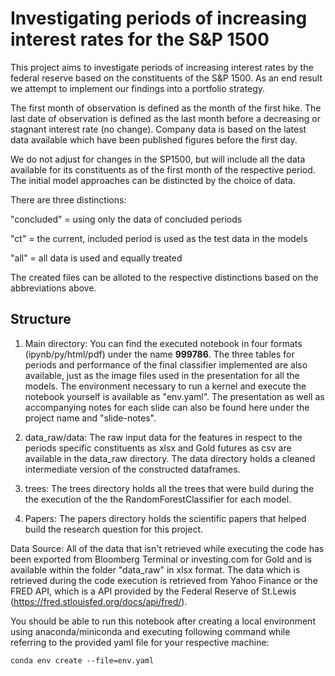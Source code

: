 # Investigating periods of increasing interest rates for the S&P 1500
This project aims to investigate periods of increasing interest rates by the federal reserve based on the constituents of the S&P 1500. As an end result we attempt to implement our findings into a portfolio strategy.

The first month of observation is defined as the month of the first hike. The last date of observation is defined as the last month before a decreasing or stagnant interest rate (no change). Company data is based on the latest data available which have been published figures before the first day.

We do not adjust for changes in the SP1500, but will include all the data available for its constituents as of the first month of the respective period. The initial model approaches can be distincted by the choice of data.

There are three distinctions:

"concluded" = using only the data of concluded periods

"ct" = the current, included period is used as the test data in the models

"all" = all data is used and equally treated

The created files can be alloted to the respective distinctions based on the abbreviations above.

## Structure
1. Main directory:
You can find the executed notebook in four formats (ipynb/py/html/pdf) under the name **999786**. The three tables for periods and performance of the final classifier implemented are also available, just as the image files used in the presentation for all the models. The environment necessary to run a kernel and execute the notebook yourself is available as "env.yaml". The presentation as well as accompanying notes for each slide can also be found here under the project name and "slide-notes".

2. data_raw/data:
The raw input data for the features in respect to the periods specific constituents as xlsx and Gold futures as csv are available in the data_raw directory. The data directory holds a cleaned intermediate version of the constructed dataframes.

3. trees:
The trees directory holds all the trees that were build during the the execution of the the RandomForestClassifier for each model.

4. Papers:
The papers directory holds the scientific papers that helped build the research question for this project.

Data Source:
All of the data that isn't retrieved while executing the code has been exported from Bloomberg Terminal or investing.com for Gold and is available within the folder "data_raw" in xlsx format. The data which is retrieved during the code execution is retrieved from Yahoo Finance or the FRED API, which is a API provided by the Federal Reserve of St.Lewis (https://fred.stlouisfed.org/docs/api/fred/).

You should be able to run this notebook after creating a local environment using anaconda/miniconda and executing following command while referring to the provided yaml file for your respective machine:

`conda env create --file=env.yaml`
